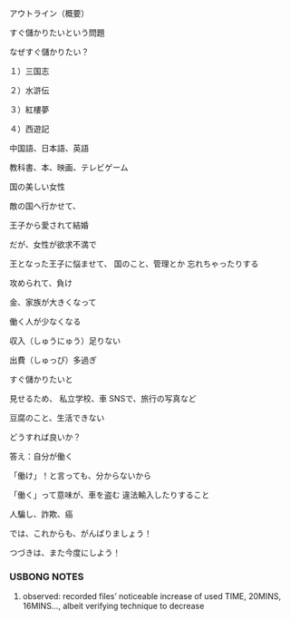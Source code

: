 アウトライン（概要）

すぐ儲かりたいという問題

なぜすぐ儲かりたい？

１）三国志

２）水滸伝

３）紅樓夢

４）西遊記

中国語、日本語、英語

教科書、本、映画、テレビゲーム

国の美しい女性

敵の国へ行かせて、

王子から愛されて結婚

だが、女性が欲求不満で

王となった王子に悩ませて、
国のこと、管理とか
忘れちゃったりする

攻められて、負け

金、家族が大きくなって

働く人が少なくなる

収入（しゅうにゅう）足りない

出費（しゅっぴ）多過ぎ

すぐ儲かりたいと

見せるため、
私立学校、車
SNSで、旅行の写真など

豆腐のこと、生活できない

どうすれば良いか？

答え：自分が働く

「働け」！と言っても、分からないから

「働く」って意味が、車を盗む
違法輸入したりすること

人騙し、詐欺、癌

では、これからも、がんばりましょう！

つづきは、また今度にしよう！

### USBONG NOTES

1. observed: recorded files’ noticeable increase of used TIME, 20MINS, 16MINS…, albeit verifying technique to decrease
